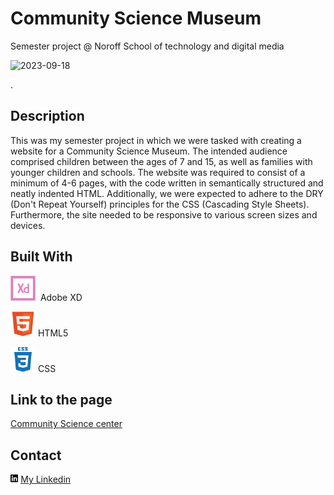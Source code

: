 <h1>Community Science Museum</h1>
<p>Semester project @ Noroff School of technology and digital media</p>

![2023-09-18](https://github.com/Ulvounth/Semester-project/assets/98667510/f53eb2b4-c0d8-48af-844c-cc98d34ffa0e)


.

## Description

This was my semester project in which we were tasked with creating a website for a Community Science Museum. The intended audience comprised children between the ages of 7 and 15, as well as families with younger children and schools. The website was required to consist of a minimum of 4-6 pages, with the code written in semantically structured and neatly indented HTML. Additionally, we were expected to adhere to the DRY (Don't Repeat Yourself) principles for the CSS (Cascading Style Sheets). Furthermore, the site needed to be responsive to various screen sizes and devices.

## Built With

<img src="https://github.com/devicons/devicon/blob/master/icons/xd/xd-line.svg" title="XD" alt="XD" width="40" height="40"/>&nbsp;  Adobe XD 

<img src="https://github.com/devicons/devicon/blob/master/icons/html5/html5-original.svg" title="HTML5" alt="HTML" width="40" height="40"/>  HTML5

<img src="https://github.com/devicons/devicon/blob/master/icons/css3/css3-plain-wordmark.svg"  title="CSS3" alt="CSS" width="40" height="40"/>  CSS


## Link to the page

[Community Science center](https://shiny-crisp-dfc85a.netlify.app/)


## Contact

<svg xmlns="http://www.w3.org/2000/svg" height="1em" viewBox="0 0 448 512"><!--! Font Awesome Free 6.4.2 by @fontawesome - https://fontawesome.com License - https://fontawesome.com/license (Commercial License) Copyright 2023 Fonticons, Inc. --><path d="M416 32H31.9C14.3 32 0 46.5 0 64.3v383.4C0 465.5 14.3 480 31.9 480H416c17.6 0 32-14.5 32-32.3V64.3c0-17.8-14.4-32.3-32-32.3zM135.4 416H69V202.2h66.5V416zm-33.2-243c-21.3 0-38.5-17.3-38.5-38.5S80.9 96 102.2 96c21.2 0 38.5 17.3 38.5 38.5 0 21.3-17.2 38.5-38.5 38.5zm282.1 243h-66.4V312c0-24.8-.5-56.7-34.5-56.7-34.6 0-39.9 27-39.9 54.9V416h-66.4V202.2h63.7v29.2h.9c8.9-16.8 30.6-34.5 62.9-34.5 67.2 0 79.7 44.3 79.7 101.9V416z"/></svg> [My Linkedin](https://www.linkedin.com/in/andreas-ulvund-98066376/)


